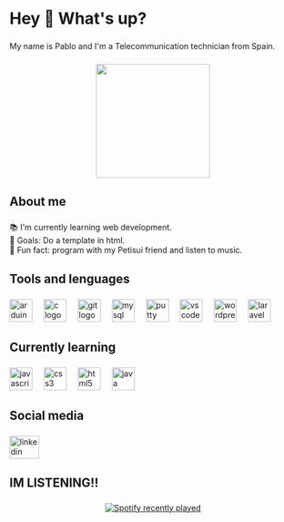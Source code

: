 <h1 align="left">Hey 👋 What's up?</h1>

###

<p align="left">My name is Pablo and I'm a Telecommunication technician from Spain.</p>

###

<div align="center">
  <img height="200" src="https://i.pinimg.com/originals/b0/20/a2/b020a222e503adfc005b54d8585d6ad3.gif"  />
</div>

###

<h2 align="left">About me</h2>

###

<p align="left">📚 I'm currently learning web development.<br>🎯 Goals: Do a template in html.<br>🎲 Fun fact: program with my Petisui friend and listen to music.</p>

###

<h2 align="left">Tools and lenguages</h2>

###

<div align="left">
  <img src="https://cdn.jsdelivr.net/gh/devicons/devicon/icons/arduino/arduino-original.svg" height="40" alt="arduino logo"  />
  <img width="12" />
  <img src="https://cdn.jsdelivr.net/gh/devicons/devicon/icons/c/c-original.svg" height="40" alt="c logo"  />
  <img width="12" />
  <img src="https://cdn.jsdelivr.net/gh/devicons/devicon/icons/git/git-original.svg" height="40" alt="git logo"  />
  <img width="12" />
  <img src="https://cdn.jsdelivr.net/gh/devicons/devicon/icons/mysql/mysql-original.svg" height="40" alt="mysql logo"  />
  <img width="12" />
  <img src="https://cdn.jsdelivr.net/gh/devicons/devicon/icons/putty/putty-original.svg" height="40" alt="putty logo"  />
  <img width="12" />
  <img src="https://cdn.jsdelivr.net/gh/devicons/devicon/icons/vscode/vscode-original.svg" height="40" alt="vscode logo"  />
  <img width="12" />
  <img src="https://cdn.jsdelivr.net/gh/devicons/devicon/icons/wordpress/wordpress-original.svg" height="40" alt="wordpress logo"  />
    <img width="12" />
  <img src="https://cdn.jsdelivr.net/gh/devicons/devicon/icons/wordpress/laravel-original.svg" height="40" alt="laravel logo"  />
</div>

###

<h2 align="left">Currently learning</h2>

###

<div align="left">
  <img src="https://cdn.jsdelivr.net/gh/devicons/devicon/icons/javascript/javascript-original.svg" height="40" alt="javascript logo"  />
  <img width="12" />
  <img src="https://cdn.jsdelivr.net/gh/devicons/devicon/icons/css3/css3-original.svg" height="40" alt="css3 logo"  />
  <img width="12" />
  <img src="https://cdn.jsdelivr.net/gh/devicons/devicon/icons/html5/html5-original.svg" height="40" alt="html5 logo"  />
  <img width="12" />
  <img src="https://cdn.jsdelivr.net/gh/devicons/devicon/icons/java/java-original.svg" height="40" alt="java logo"  />
</div>

###

<div align="left">
</div>

###

<h2 align="left">Social media</h2>

###

<div align="left">
  <a href="https://www.linkedin.com/in/pablixtico/" target="_blank">
    <img src="https://raw.githubusercontent.com/maurodesouza/profile-readme-generator/master/src/assets/icons/social/linkedin/default.svg" width="52" height="40" alt="linkedin logo"  />
  </a>
</div>

###

<h2 align="left">IM LISTENING!!</h2>

###

<div align="center">
  <a href="https://open.spotify.com/user/314nches6gjwbjhawntbkqootvw4">
    <img src="https://spotify-recently-played-readme.vercel.app/api?user=314nches6gjwbjhawntbkqootvw4&count=5" alt="Spotify recently played"  />
  </a>
</div>

###
